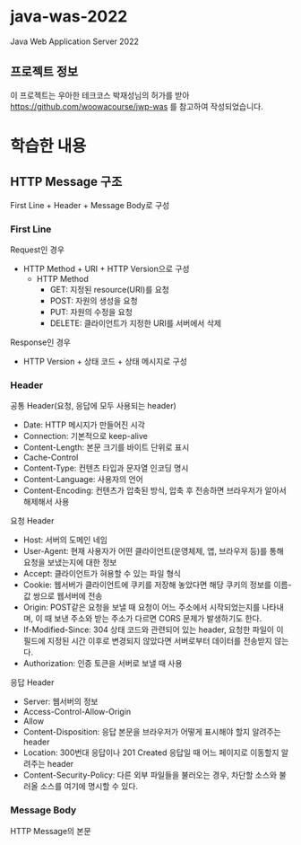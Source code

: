 # java-was-2022

Java Web Application Server 2022

## 프로젝트 정보

이 프로젝트는 우아한 테크코스 박재성님의 허가를 받아 https://github.com/woowacourse/jwp-was 
를 참고하여 작성되었습니다.

# 학습한 내용

## HTTP Message 구조

First Line + Header + Message Body로 구성

### First Line

Request인 경우
- HTTP Method + URI + HTTP Version으로 구성
    - HTTP Method
      - GET: 지정된 resource(URI)를 요청
      - POST: 자원의 생성을 요청
      - PUT: 자원의 수정을 요청
      - DELETE: 클라이언트가 지정한 URI를 서버에서 삭제

Response인 경우
- HTTP Version + 상태 코드 + 상태 메시지로 구성

### Header

공통 Header(요청, 응답에 모두 사용되는 header)
- Date: HTTP 메시지가 만들어진 시각
- Connection: 기본적으로 keep-alive
- Content-Length: 본문 크기를 바이트 단위로 표시
- Cache-Control
- Content-Type: 컨텐츠 타입과 문자열 인코딩 명시
- Content-Language: 사용자의 언어
- Content-Encoding: 컨텐츠가 압축된 방식, 압축 후 전송하면 브라우저가 알아서 해제해서 사용

요청 Header
- Host: 서버의 도메인 네임
- User-Agent: 현재 사용자가 어떤 클라이언트(운영체제, 앱, 브라우저 등)를 통해 요청을 보냈는지에 대한 정보
- Accept: 클라이언트가 혀용할 수 있는 파일 형식
- Cookie: 웹서버가 클라이언트에 쿠키를 저장해 놓았다면 해당 쿠키의 정보를 이름-값 쌍으로 웹서버에 전송
- Origin: POST같은 요청을 보낼 때 요청이 어느 주소에서 시작되었는지를 나타내며, 이 때 보낸 주소와 받는 주소가 다르면 CORS 문제가 발생하기도 한다.
- If-Modified-Since: 304 상태 코드와 관련되어 있는 header, 요청한 파일이 이 필드에 지정된 시간 이후로 변경되지 않았다면 서버로부터 데이터를 전송받지 않는다.
- Authorization: 인증 토큰을 서버로 보낼 때 사용

응답 Header
- Server: 웹서버의 정보
- Access-Control-Allow-Origin
- Allow
- Content-Disposition: 응답 본문을 브라우저가 어떻게 표시해야 할지 알려주는 header
- Location: 300번대 응답이나 201 Created 응답일 때 어느 페이지로 이동할지 알려주는 header
- Content-Security-Policy: 다른 외부 파일들을 불러오는 경우, 차단할 소스와 불러올 소스를 여기에 명시할 수 있다.

### Message Body
HTTP Message의 본문